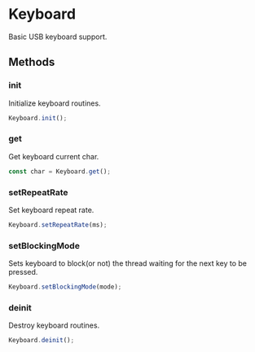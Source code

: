 # Keyboard

Basic USB keyboard support.

## Methods

### init

Initialize keyboard routines.

```js
Keyboard.init();
```

### get

Get keyboard current char.

```js
const char = Keyboard.get();
```

### setRepeatRate

Set keyboard repeat rate.

```js
Keyboard.setRepeatRate(ms);
```

### setBlockingMode

Sets keyboard to block(or not) the thread waiting for the next key to be pressed.

```js
Keyboard.setBlockingMode(mode);
```

### deinit

Destroy keyboard routines.

```js
Keyboard.deinit();
```